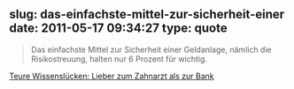 slug: das-einfachste-mittel-zur-sicherheit-einer
date: 2011-05-17 09:34:27
type: quote
---

> Das einfachste Mittel zur Sicherheit einer Geldanlage, nämlich die Risikostreuung, halten nur 6 Prozent für wichtig.

[Teure Wissenslücken: Lieber zum Zahnarzt als zur Bank](http://www.faz.net/s/Rub645F7F43865344D198A672E313F3D2C3/Doc~E7C027F2F1CCA436B8850E8174620B330~ATpl~Ecommon~Scontent.html)

